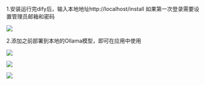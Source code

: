 1.安装运行完dify后，输入本地地址http://localhost/install 如果第一次登录需要设置管理员邮箱和密码

![](C:\Users\yaojy\AppData\Roaming\marktext\images\2025-06-20-14-08-24-image.png)





2.添加之前部署到本地的Ollama模型，即可在应用中使用

![](C:\Users\yaojy\AppData\Roaming\marktext\images\2025-06-20-14-11-03-image.png)

![](C:\Users\yaojy\AppData\Roaming\marktext\images\2025-06-20-14-11-28-image.png)

![](C:\Users\yaojy\AppData\Roaming\marktext\images\2025-06-20-14-12-57-image.png)





